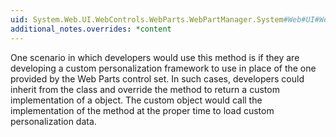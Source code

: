```yaml
---
uid: System.Web.UI.WebControls.WebParts.WebPartManager.System#Web#UI#WebControls#WebParts#IPersonalizable#Load(System.Web.UI.WebControls.WebParts.PersonalizationDictionary)
additional_notes.overrides: *content
---
```


<p>One scenario in which developers would use this method is if they are developing a custom personalization framework to use in place of the one provided by the Web Parts control set. In such cases, developers could inherit from the <xref href="System.Web.UI.WebControls.WebParts.WebPartManager"></xref> class and override the <xref href="System.Web.UI.WebControls.WebParts.WebPartManager.CreatePersonalization"></xref> method to return a custom implementation of a <xref href="System.Web.UI.WebControls.WebParts.WebPartPersonalization"></xref> object. The custom <xref href="System.Web.UI.WebControls.WebParts.WebPartPersonalization"></xref> object would call the implementation of the <xref href="System.Web.UI.WebControls.WebParts.WebPartManager.System#Web#UI#WebControls#WebParts#IPersonalizable#Load(System.Web.UI.WebControls.WebParts.PersonalizationDictionary)"></xref> method at the proper time to load custom personalization data.</p>


